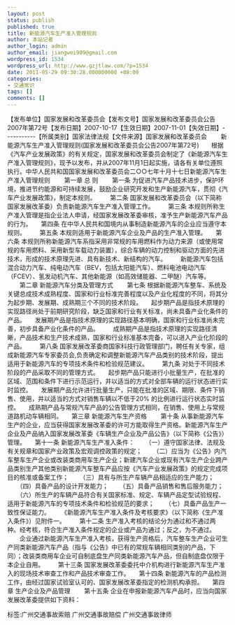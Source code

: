 ```yaml
---
layout: post
status: publish
published: true
title: 新能源汽车生产准入管理规则
author: 本站记者
author_login: admin
author_email: jiangwei909@gmail.com
wordpress_id: 1534
wordpress_url: http://www.gzjtlaw.com/?p=1534
date: 2011-05-29 09:30:28.000000000 +08:00
categories:
- 交通常识
tags: []
comments: []
---
```

【发布单位】国家发展和改革委员会【发布文号】国家发展和改革委员会公告2007年第72号【发布日期】2007-10-17【生效日期】2007-11-01【失效日期】-----------【所属类别】国家法律法规【文件来源】国家发展和改革委员会 　　新能源汽车生产准入管理规则(国家发展和改革委员会公告2007年第72号)　　根据《汽车产业发展政策》的有关规定，国家发展和改革委员会制定了《新能源汽车生产准入管理规则》，现予以发布，并从2007年11月1日起实施，请各有关单位遵照执行。中华人民共和国国家发展和改革委员会二○○七年十月十七日新能源汽车生产准入管理规则 　　第一章 总 则 　　第一条 为促进汽车产品技术进步，保护环境，推进节约能源和可持续发展，鼓励企业研究开发和生产新能源汽车，贯彻《汽车产业发展政策》，制定本规则。 　　第二条 国家发展和改革委员会（以下简称国家发展改革委）负责新能源汽车生产准入管理工作。 　　第三条 本规则所称生产准入管理是指企业法人申请，经国家发展改革委审核，准予生产新能源汽车产品的行为。　　第四条 在中华人民共和国境内从事制造新能源汽车的企业应当遵守本规则。 　　第五条 本规则适用于新能源汽车企业及产品的生产准入管理。　　第六条 本规则所称新能源汽车系指采用非常规的车用燃料作为动力来源（或使用常规的车用燃料、采用新型车载动力装置），综合车辆的动力控制和驱动方面的先进技术，形成的技术原理先进、具有新技术、新结构的汽车。 　　新能源汽车包括混合动力汽车、纯电动汽车（BEV，包括太阳能汽车）、燃料电池电动汽车（FCEV）、氢发动机汽车、其他新能源（如高效储能器、二甲醚）汽车等。 　　第二章 新能源汽车分类及管理方式 　　第七条 根据新能源汽车整车、系统及关键总成技术成熟程度、国家和行业标准完善程度以及产业化程度的不同，将其分为起步期、发展期、成熟期三个不同的技术阶段。　　起步期产品是指技术原理的实现路径尚处于前期研究阶段，缺乏国家和行业有关标准，尚未具备产业化条件的产品。　　发展期产品是指技术原理的实现路径基本明确，国家和行业标准尚未完善，初步具备产业化条件的产品。 　　成熟期产品是指技术原理的实现路径清晰，产品技术和生产技术成熟，国家和行业标准基本完备，可以进入产业化阶段的产品。 　　第八条 国家发展改革委商国家科技行政管理部门，聘任有关专家，组成新能源汽车专家委员会,负责确定和调整新能源汽车产品类别的技术阶段，提出适用于新能源汽车的专项技术条件和检验规范建议。 　　第九条 对处于不同技术阶段的产品采取不同的管理方式。　　起步期产品只能进行小批量生产，在批准的区域、范围和条件下进行示范运行，并以适当的方式对全部车辆的运行状态进行实时监控。　　发展期产品允许进行批量生产，只能在批准的区域、期限、条件下销售、使用，并以适当的方式对销售车辆以不低于20% 的比例进行运行状态实时监控。　　成熟期产品与常规汽车产品的公告管理方式相同，在销售、使用上与常规道路机动车辆相同。　　第三章 新能源汽车生产资格 　　第十条 从事新能源汽车生产的企业，应当获得国家发展改革委的许可方能取得生产资格。新能源汽车生产企业及产品纳入国家发展改革委《车辆生产企业及产品公告》（以下简称《公告》）管理。　　第十一条 新能源汽车生产准入条件： 　　（一）遵守国家法律、法规及有关规章和国家产业政策及宏观调控政策的规定； 　　（二）应当为《公告》内汽车整车生产企业或改装类商用车生产企业；新建汽车企业或现有汽车生产企业跨产品类别生产其他类别新能源汽车整车产品应按《汽车产业发展政策》的规定完成项目的核准或备案工作； 　　（三）具有与所生产车辆产品相适应的生产能力； 　　（四）具备产品的设计开发能力； 　　（五）具备产品销售和售后服务能力； 　　（六）所生产的车辆产品符合有关国家标准、规定、车辆产品定型试验规程、适用于新能源汽车的专项技术条件和检验规范的要求； 　　（七）具备产品生产一致性保证能力。 　　《新能源汽车生产准入条件及考核要求》（以下简称《生产准入条件》）见附件一。 　　第十二条 生产准入考核的结论分为通过和不通过两种。经考核，符合生产准入条件规定的企业或产品为通过；反之，为不通过。 　　企业通过新能源汽车生产准入考核，获得生产资格后，汽车整车生产企业可生产同类新能源汽车产品（指与《公告》中已有的常规车辆相同类别的产品，下同）；改装类商用车企业可自制底盘生产同类新能源汽车产品，但自制底盘仅限于本企业自用。 　　第十三条 国家发展改革委委托中介机构进行新能源汽车生产准入的现场技术审查工作和产品技术审查工作。　　第十四条 新能源汽车的产品检测工作，由经过国家试验室认可的、国家发展改革委指定的检测机构承担。　　第四章 生产企业及产品管理 　　第十五条 企业在申报新能源汽车产品时，应当向国家发展改革委提供如下资料： 标签:广州交通事故索赔 广州交通事故赔偿 广州交通事故律师

